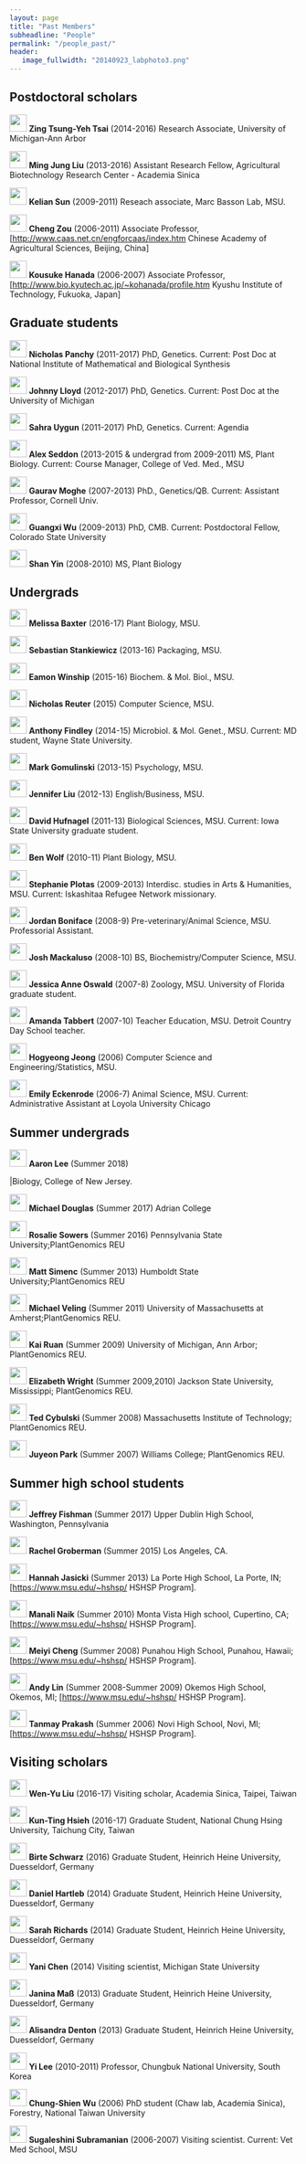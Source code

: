 ```yaml
---
layout: page
title: "Past Members"
subheadline: "People"
permalink: "/people_past/"
header:
   image_fullwidth: "20140923_labphoto3.png"
---
```


## Postdoctoral scholars

<img src="../images/people_former/Zing-20150307.jpg" height="30px"> **Zing Tsung-Yeh Tsai** (2014-2016) Research Associate, University of Michigan-Ann Arbor

<img src="../images/people_former/Liu.jpg" height="30px"> **Ming Jung Liu** (2013-2016) Assistant Research Fellow, Agricultural Biotechnology Research Center - Academia Sinica

<img src="../images/people_former/Kelian sun.JPG" height="30px"> **Kelian Sun** (2009-2011) Reseach associate, Marc Basson Lab, MSU.

<img src="../images/people_former/Zou.jpg" height="30px"> **Cheng Zou** (2006-2011) Associate Professor, [http://www.caas.net.cn/engforcaas/index.htm Chinese Academy of Agricultural Sciences, Beijing, China]

<img src="../images/people_former/Hanada.gif" height="30px"> **Kousuke Hanada** (2006-2007) Associate Professor, [http://www.bio.kyutech.ac.jp/~kohanada/profile.htm Kyushu Institute of Technology, Fukuoka, Japan]




## Graduate students

<img src="../images/people_former/Panchy2.jpg" height="30px"> **Nicholas Panchy** (2011-2017) PhD, Genetics. Current: Post Doc at National Institute of Mathematical and Biological Synthesis

<img src="../images/people_former/Lloyd.jpg" height="30px"> **Johnny Lloyd** (2012-2017) PhD, Genetics. Current: Post Doc at the University of Michigan

<img src="../images/people_former/Uygun.jpg" height="30px"> **Sahra Uygun** (2011-2017) PhD, Genetics. Current: Agendia 

<img src="../images/people_former/Seddon.jpg" height="30px"> **Alex Seddon** (2013-2015 & undergrad from 2009-2011) MS, Plant Biology. Current: Course Manager, College of Ved. Med., MSU

<img src="../images/people_former/GauravPic.jpg" height="30px"> **Gaurav Moghe** (2007-2013) PhD., Genetics/QB. Current: Assistant Professor, Cornell Univ.

<img src="../images/people_former/Guangxi.jpg" height="30px"> **Guangxi Wu** (2009-2013) PhD, CMB. Current: Postdoctoral Fellow, Colorado State University

<img src="../images/people_former/Yin2.png" height="30px"> **Shan Yin** (2008-2010) MS, Plant Biology




## Undergrads 

<img src="../images/people_former/Baxter.jpg" height="30px"> **Melissa Baxter** (2016-17) Plant Biology, MSU.

<img src="../images/people_former/Stankiewicz.jpg" height="30px"> **Sebastian Stankiewicz** (2013-16) Packaging, MSU.

<img src="../images/people_former/Winship.jpg" height="30px"> **Eamon Winship** (2015-16) Biochem. &amp; Mol. Biol., MSU.

<img src="../images/people_former/NickJr.JPG" height="30px"> **Nicholas Reuter** (2015) Computer Science, MSU.

<img src="../images/people_former/Findley.jpg" height="30px"> **Anthony Findley** (2014-15) Microbiol. &amp; Mol. Genet., MSU. Current: MD student, Wayne State University.

<img src="../images/people_former/Gomulinski.jpg" height="30px"> **Mark Gomulinski** (2013-15) Psychology, MSU.

<img src="../images/people_former/LiuJ.png" height="30px"> **Jennifer Liu** (2012-13) English/Business, MSU.

<img src="../images/people_former/DavidHufnagel.jpg" height="30px"> **David Hufnagel** (2011-13) Biological Sciences, MSU. Current: Iowa State University graduate student.

<img src="../images/people_former/Wolf.jpg" height="30px"> **Ben Wolf** (2010-11) Plant Biology, MSU.

<img src="../images/people_former/Plotas.jpg" height="30px"> **Stephanie Plotas** (2009-2013) Interdisc. studies in Arts &amp; Humanities, MSU. Current: Iskashitaa Refugee Network missionary.

<img src="../images/people_former/Boniface.jpg" height="30px"> **Jordan Boniface** (2008-9) Pre-veterinary/Animal Science, MSU. Professorial Assistant.

<img src="../images/people_former/Mackaluso.jpg" height="30px"> **Josh Mackaluso** (2008-10) BS, Biochemistry/Computer Science, MSU.

<img src="../images/people_former/Oswald.jpg" height="30px"> **Jessica Anne Oswald** (2007-8) Zoology, MSU. University of Florida graduate student.

<img src="../images/people_former/Tabbert.jpg" height="30px"> **Amanda Tabbert** (2007-10) Teacher Education, MSU. Detroit Country Day School teacher.

<img src="../images/people_former/Jeong.jpg" height="30px"> **Hogyeong Jeong** (2006) Computer Science and Engineering/Statistics, MSU.

<img src="../images/people_former/Eckenrode.jpg" height="30px"> **Emily Eckenrode** (2006-7) Animal Science, MSU. Current: Administrative Assistant at Loyola University Chicago




## Summer undergrads

<img src="../images/people_former/Aaron_lee.png" height="30px"> **Aaron Lee** (Summer 2018)

|Biology, College of New Jersey.

<img src="../images/people_former/Michael_mod.png" height="30px"> **Michael Douglas** (Summer 2017) Adrian College

<img src="../images/people_former/Rosie.jpg" height="30px"> **Rosalie Sowers** (Summer 2016) Pennsylvania State University;PlantGenomics REU

<img src="../images/people_former/Simenc.jpg" height="30px"> **Matt Simenc** (Summer 2013) Humboldt State University;PlantGenomics REU

<img src="../images/people_former/Veling.jpg" height="30px"> **Michael Veling** (Summer 2011) University of Massachusetts at Amherst;PlantGenomics REU.

<img src="../images/people_former/Kai.jpg" height="30px"> **Kai Ruan** (Summer 2009) University of Michigan, Ann Arbor; PlantGenomics REU.

<img src="../images/people_former/Elizabeth.jpg" height="30px"> **Elizabeth Wright** (Summer 2009,2010) Jackson State University, Mississippi; PlantGenomics REU.

<img src="../images/people_former/Cybulski.jpg" height="30px"> **Ted Cybulski** (Summer 2008) Massachusetts Institute of Technology; PlantGenomics REU.

<img src="../images/people_former/No image.jpg" height="30px"> **Juyeon Park** (Summer 2007) Williams College; PlantGenomics REU.



## Summer high school students

<img src="../images/people_former/JFishman_mod.png" height="30px"> **Jeffrey Fishman** (Summer 2017) Upper Dublin High School, Washington, Pennsylvania

<img src="../images/people_former/No image.jpg" height="30px"> **Rachel Groberman** (Summer 2015) Los Angeles, CA.

<img src="../images/people_former/Jasicki.jpg" height="30px"> **Hannah Jasicki** (Summer 2013) La Porte High School, La Porte, IN; [https://www.msu.edu/~hshsp/ HSHSP Program].

<img src="../images/people_former/Manali Naik Profile.jpg" height="30px"> **Manali Naik** (Summer 2010) Monta Vista High school, Cupertino, CA; [https://www.msu.edu/~hshsp/ HSHSP Program].

<img src="../images/people_former/No image.jpg" height="30px"> **Meiyi Cheng** (Summer 2008) Punahou High School, Punahou, Hawaii; [https://www.msu.edu/~hshsp/ HSHSP Program].

<img src="../images/people_former/Lin.jpg" height="30px"> **Andy Lin** (Summer 2008-Summer 2009) Okemos High School, Okemos, MI; [https://www.msu.edu/~hshsp/ HSHSP Program].

<img src="../images/people_former/No image.jpg" height="30px"> **Tanmay Prakash** (Summer 2006) Novi High School, Novi, MI; [https://www.msu.edu/~hshsp/ HSHSP Program].



## Visiting scholars

<img src="../images/people_former/Wenyu.jpg" height="30px"> **Wen-Yu Liu** (2016-17) Visiting scholar, Academia Sinica, Taipei, Taiwan

<img src="../images/people_former/Ting.jpg" height="30px"> **Kun-Ting Hsieh** (2016-17) Graduate Student, National Chung Hsing University, Taichung City, Taiwan

<img src="../images/people_former/Schwarz.jpg" height="30px"> **Birte Schwarz** (2016) Graduate Student, Heinrich Heine University, Duesseldorf, Germany

<img src="../images/people_former/Hartleb.jpg" height="30px"> **Daniel Hartleb** (2014) Graduate Student, Heinrich Heine University, Duesseldorf, Germany

<img src="../images/people_former/Richards.jpg" height="30px"> **Sarah Richards** (2014) Graduate Student, Heinrich Heine University, Duesseldorf, Germany

<img src="../images/people_former/Chen.jpg" height="30px"> **Yani Chen** (2014) Visiting scientist, Michigan State University

<img src="../images/people_former/Mass.jpg" height="30px"> **Janina Maß** (2013) Graduate Student, Heinrich Heine University, Duesseldorf, Germany

<img src="../images/people_former/Denton.jpg" height="30px"> **Alisandra Denton** (2013) Graduate Student, Heinrich Heine University, Duesseldorf, Germany

<img src="../images/people_former/YiLee.jpg" height="30px"> **Yi Lee** (2010-2011) Professor, Chungbuk National University, South Korea

<img src="../images/people_former/No image.jpg" height="30px"> **Chung-Shien Wu** (2006) PhD student (Chaw lab, Academia Sinica), Forestry, National Taiwan University

<img src="../images/people_former/Subramanian.jpg" height="30px"> **Sugaleshini Subramanian** (2006-2007) Visiting scientist. Current: Vet Med School, MSU

